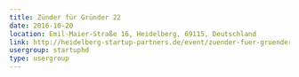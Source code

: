 ```yaml
---
title: Zünder für Gründer 22
date: 2016-10-20
location: Emil-Maier-Straße 16, Heidelberg, 69115, Deutschland
link: http://heidelberg-startup-partners.de/event/zuender-fuer-gruender-22/
usergroup: startuphd
type: usergroup
---
```


